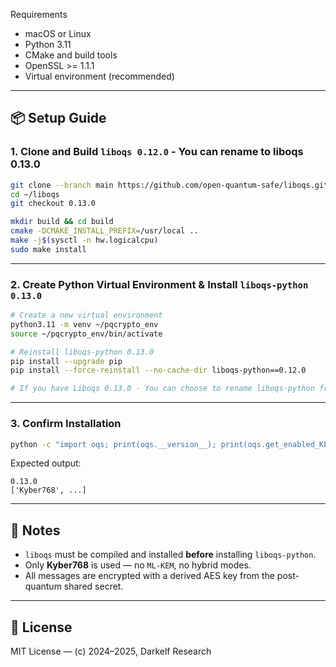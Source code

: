 
Requirements

- macOS or Linux
- Python 3.11
- CMake and build tools
- OpenSSL >= 1.1.1
- Virtual environment (recommended)

---

## :package: Setup Guide

### 1. Clone and Build `liboqs 0.12.0` - You can rename to liboqs 0.13.0

```bash
git clone --branch main https://github.com/open-quantum-safe/liboqs.git ~/liboqs
cd ~/liboqs
git checkout 0.13.0

mkdir build && cd build
cmake -DCMAKE_INSTALL_PREFIX=/usr/local ..
make -j$(sysctl -n hw.logicalcpu)
sudo make install
```

---

### 2. Create Python Virtual Environment & Install `liboqs-python 0.13.0`

```bash
# Create a new virtual environment
python3.11 -m venv ~/pqcrypto_env
source ~/pqcrypto_env/bin/activate

# Reinstall liboqs-python 0.13.0
pip install --upgrade pip
pip install --force-reinstall --no-cache-dir liboqs-python==0.12.0

# If you have Liboqs 0.13.0 - You can choose to rename liboqs-python from 0.12.0 to 0.13.0 with nano pyproject.toml located in your liboqs-python folder or through Terminal with PICO.
```

---

### 3. Confirm Installation

```bash
python -c "import oqs; print(oqs.__version__); print(oqs.get_enabled_KEMs())"
```

Expected output:

```
0.13.0
['Kyber768', ...]
```

---

## :brain: Notes

- `liboqs` must be compiled and installed **before** installing `liboqs-python`.
- Only **Kyber768** is used — no `ML-KEM`, no hybrid modes.
- All messages are encrypted with a derived AES key from the post-quantum shared secret.

---

## :scroll: License

MIT License — (c) 2024–2025, Darkelf Research
